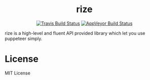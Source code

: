 <h1 align="center">rize</h1>

<p align="center">
  <a href="https://travis-ci.org/g-plane/rize"><img src="https://img.shields.io/travis/g-plane/rize.svg?style=flat-square" alt="Travis Build Status"></a>
  <a href="https://ci.appveyor.com/project/g-plane/rize"><img src="https://img.shields.io/appveyor/ci/g-plane/rize.svg?style=flat-square&logo=appveyor" alt="AppVeyor Build Status"></a>
</p>

rize is a high-level and fluent API provided library which let you use puppeteer simply.

# License

MIT License
